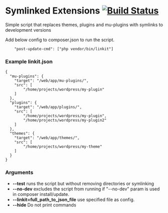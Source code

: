 # Symlinked Extensions [![Build Status](https://travis-ci.org/GooseStudio/symlinked-extensions.svg?branch=master)](https://travis-ci.org/GooseStudio/symlinked-extensions)
Simple script that replaces themes, plugins and mu-plugins with symlinks to development versions

Add below config to composer.json to run the script.
```
    "post-update-cmd": ["php vendor/bin/linkit"]
```


### Example linkit.json

```
{
  "mu-plugins": {
    "target": "/web/app/mu-plugins/",
    "src": [
        "/home/projects/wordpress/my-plugin"    
    ]
  },
  "plugins": {
    "target": "/web/app/plugins/",
    "src": [
        "/home/projects/wordpress/my-plugin",
        "/home/projects/wordpress/my-plugin2"
    ]
  },
  "themes": {
    "target": "/web/app/themes/",
    "src": [
        "/home/projects/wordpress/my-theme"    
    ]
  }
}
```

### Arguments

* **--test** runs the script but without removing directories or symlinking
* **--no-dev** excludes the script from running if "--no-dev" param is used in composer install/update.
* **--linkit=full_path_to_json_file** use specified file as config.
* **--hide** Do not print commands